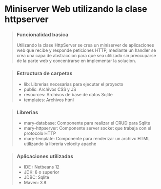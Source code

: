 # Miniserver Web utilizando la clase httpserver
> ### Funcionalidad basica
> Utilizando la clase HttpServer se crea un miniserver de aplicaciones web que recibe y responde peticiones HTTP, mediante un handler se crea una capa de abstraccion para que sea utilizado sin preocuparse de la parte web y concentrarse en implementar la solucion.

> ### Estructura de carpetas
> * lib: Librerias necesarias para ejecutar el proyecto
> * public: Archivos CSS y JS
> * resources: Archivos de base de datos Sqlite
> * templates: Archivos html

> ### Librerias
> * mary-database: Componente para realizar el CRUD para Sqlite
> * mary-httpserver: Componente server socket que trabaja con el protocolo HTTP
> * mary-template: Componente para renderizar un archivo HTML utilizando la libreria velocity apache

> ### Aplicaciones utilizadas
> * IDE : Netbeans 12
> * JDK: 8 o superior
> * JDBC: Sqlite
> * Maven: 3.8
